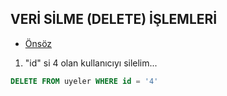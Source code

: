 ## VERİ SİLME (DELETE) İŞLEMLERİ

- [Önsöz](https://github.com/cicekhasan/DersNotlarim)


1. "id" si 4 olan kullanıcıyı silelim...

```sql
DELETE FROM uyeler WHERE id = '4'
```
